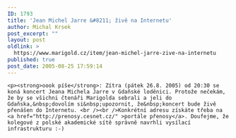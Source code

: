 ```yaml
---
ID: 1793
title: 'Jean Michel Jarre &#8211; živě na Internetu'
author: Michal Krsek
post_excerpt: ""
layout: post
oldlink: >
  https://www.marigold.cz/item/jean-michel-jarre-zive-na-internetu
published: true
post_date: 2005-08-25 17:59:14
---
```

	<p><strong>oook píše</strong>: Zítra (pátek 26.8. 2005) od 20:30 se koná koncert Jeana Michela Jarre v Gdaňské loděnici. Protože nečekám, že by se všichni čtenáři Marigolda sebrali a jeli do Gdaňska,&nbsp;dovolím si&nbsp;upozornit, že&nbsp;koncert bude živě přenášen do Internetu. <br /><br />Konkrétní adresu získáte třeba na <a href="http://prenosy.cesnet.cz/" >portále přenosy</a>. Doufejme, že kolegové z polské akademické sítě správně navrhli vysílací infrastrukturu :-)
</p>